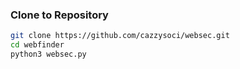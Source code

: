 ### Clone to Repository
```bash
git clone https://github.com/cazzysoci/websec.git
cd webfinder
python3 websec.py
```
